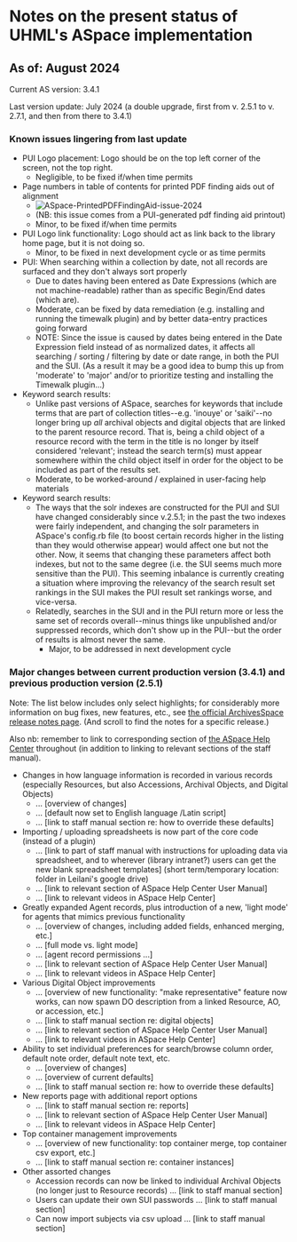 # Notes on the present status of UHML's ASpace implementation

## As of: August 2024

Current AS version: 3.4.1

Last version update: July 2024 (a double upgrade, first from v. 2.5.1 to v. 2.7.1, and then from there to 3.4.1)

### Known issues lingering from last update

- PUI Logo placement: Logo should be on the top left corner of the screen, not the top right.
  - Negligible, to be fixed if/when time permits
- Page numbers in table of contents for printed PDF finding aids out of alignment
  - ![ASpace-PrintedPDFFindingAid-issue-2024](https://github.com/user-attachments/assets/7603dcba-7b89-4425-9be6-a5f64f4dcaee)
  - (NB: this issue comes from a PUI-generated pdf finding aid printout)
  - Minor, to be fixed if/when time permits
- PUI Logo link functionality: Logo should act as link back to the library home page, but it is not doing so.
  - Minor, to be fixed in next development cycle or as time permits
- PUI: When searching within a collection by date, not all records are surfaced and they don't always sort properly
  - Due to dates having been entered as Date Expressions (which are not machine-readable) rather than as specific Begin/End dates (which are).
  - Moderate, can be fixed by data remediation (e.g. installing and running the timewalk plugin) and by better data-entry practices going forward
  - NOTE: Since the issue is caused by dates being entered in the Date Expression field instead of as normalized dates, it affects all searching / sorting / filtering by date or date range, in both the PUI and the SUI.  (As a result it may be a good idea to bump this up from 'moderate' to 'major' and/or to prioritize testing and installing the Timewalk plugin...)
- Keyword search results:
  - Unlike past versions of ASpace, searches for keywords that include terms that are part of collection titles--e.g. 'inouye' or 'saiki'--no longer bring up *all* archival objects and digital objects that are linked to the parent resource record. That is, being a child object of a resource record with the term in the title is no longer by itself considered 'relevant'; instead the search term(s) must appear somewhere within the child object itself in order for the object to be included as part of the results set.
  - Moderate, to be worked-around / explained in user-facing help materials
- Keyword search results:
  - The ways that the solr indexes are constructed for the PUI and SUI have changed considerably since v.2.5.1; in the past the two indexes were fairly independent, and changing the solr parameters in ASpace's config.rb file (to boost certain records higher in the listing than they would otherwise appear) would affect one but not the other.  Now, it seems that changing these parameters affect both indexes, but not to the same degree (i.e. the SUI seems much more sensitive than the PUI). This seeming inbalance is currently creating a situation where improving the relevancy of the search result set rankings in the SUI makes the PUI result set rankings worse, and vice-versa.
  - Relatedly, searches in the SUI and in the PUI return more or less the same set of records overall--minus things like unpublished and/or suppressed records, which don't show up in the PUI--but the order of results is almost never the same.
    - Major, to be addressed in next development cycle

### Major changes between current production version (3.4.1) and previous production version (2.5.1)

Note: The list below includes only select highlights; for considerably more information on bug fixes, new features, etc., see [the official ArchivesSpace release notes page](https://github.com/archivesspace/archivesspace/releases). (And scroll to find the notes for a specific release.)

Also nb: remember to link to corresponding section of [the ASpace Help Center](https://archivesspace.atlassian.net/wiki/spaces/ArchivesSpaceUserManual/overview) throughout (in addition to linking to relevant sections of the staff manual).

- Changes in how language information is recorded in various records (especially Resources, but also Accessions, Archival Objects, and Digital Objects)
  - ... [overview of changes]
  - ... [default now set to English language /Latin script]
  - ... [link to staff manual section re: how to override these defaults]
- Importing / uploading spreadsheets is now part of the core code (instead of a plugin)
  - ... [link to part of staff manual with instructions for uploading data via spreadsheet, and to wherever (library intranet?) users can get the new blank spreadsheet templates] (short term/temporary location: folder in Leilani's google drive)
  - ... [link to relevant section of ASpace Help Center User Manual]
  - ... [link to relevant videos in ASpace Help Center]
- Greatly expanded Agent records, plus introduction of a new, 'light mode' for agents that mimics previous functionality
  - ... [overview of changes, including added fields, enhanced merging, etc.]
  - ... [full mode vs. light mode]
  - ... [agent record permissions ...]
  - ... [link to relevant section of ASpace Help Center User Manual]
  - ... [link to relevant videos in ASpace Help Center]
- Various Digital Object improvements
  - ... [overview of new functionality: "make representative" feature now works, can now spawn DO description from a linked Resource, AO, or accession, etc.]
  - ... [link to staff manual section re: digital objects]
  - ... [link to relevant section of ASpace Help Center User Manual]
  - ... [link to relevant videos in ASpace Help Center]
- Ability to set individual preferences for search/browse column order, default note order, default note text, etc.
  - ... [overview of changes]
  - ... [overview of current defaults]
  - ... [link to staff manual section re: how to override these defaults]
- New reports page with additional report options
  - ... [link to staff manual section re: reports]
  - ... [link to relevant section of ASpace Help Center User Manual]
  - ... [link to relevant videos in ASpace Help Center]
- Top container management improvements
  - ... [overview of new functionality: top container merge, top container csv export, etc.]
  - ... [link to staff manual section re: container instances]
- Other assorted changes
  - Accession records can now be linked to individual Archival Objects (no longer just to Resource records) ... [link to staff manual section]
  - Users can update their own SUI passwords ... [link to staff manual section]
  - Can now import subjects via csv upload ... [link to staff manual section]
